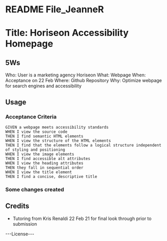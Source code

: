 # README File_JeanneR

# Title: Horiseon Accessibility Homepage

## 5Ws
Who: User is a marketing agency Horiseon
What: Webpage
When: Acceptance on 22 Feb
Where: Github Repository
Why: Optimize webpage for search engines and accessibility

## Usage

### Acceptance Criteria
```
GIVEN a webpage meets accessibility standards
WHEN I view the source code
THEN I find semantic HTML elements
WHEN I view the structure of the HTML elements
THEN I find that the elements follow a logical structure independent of styling and positioning
WHEN I view the image elements
THEN I find accessible alt attributes
WHEN I view the heading attributes
THEN they fall in sequential order
WHEN I view the title element
THEN I find a concise, descriptive title
```

### Some changes created



## Credits
 - Tutoring from Kris Renaldi 22 Feb 21 for final look through prior to submission


---License---



